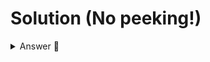 # Solution (No peeking!)


<details> <summary> Answer 👀 </summary>

```python
print("Marky")
print("September 20, 2029")

print("""I am signing up for Replit's 100 days of Python challenge!
I will make sure to spend some time every day coding along, for a minimum of 10 minutes a day.
I'll be using Replit, an amazing online IDE so I can do this from my phone wherever I happen to be. No excuses for not coding from the middle of a field!""")

print("I am feeling 🥳")

print("You can follow my progress at replit.com/IamMarkProbably")

```






</details>